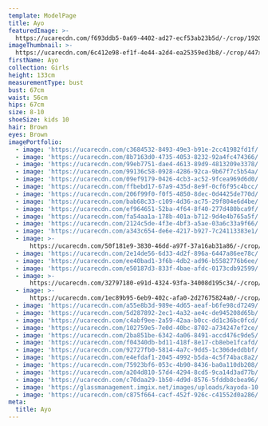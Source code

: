 ```yaml
---
template: ModelPage
title: Ayo
featuredImage: >-
  https://ucarecdn.com/f693ddb5-0a69-4402-ad27-ecf53ab23b5d/-/crop/1920x972/0,0/-/preview/
imageThumbnail: >-
  https://ucarecdn.com/6c412e98-ef1f-4e44-a2d4-ea25359ed3b8/-/crop/447x445/33,0/-/preview/
firstName: Ayo
collection: Girls
height: 133cm
measurementType: bust
bust: 67cm
waist: 56cm
hips: 67cm
size: 8-10
shoeSize: kids 10
hair: Brown
eyes: Brown
imagePortfolio:
  - image: 'https://ucarecdn.com/c3684532-8493-49e3-b91e-2cc41982fd1f/'
  - image: 'https://ucarecdn.com/8b7163d0-4735-4053-8232-92a4fc474366/'
  - image: 'https://ucarecdn.com/99eb7751-dae4-4613-89d9-4813209e3378/'
  - image: 'https://ucarecdn.com/99136c58-0928-4286-92ca-9b67f7c5b54a/'
  - image: 'https://ucarecdn.com/09ef9179-0426-4cb3-ac52-9fcea969d6d0/'
  - image: 'https://ucarecdn.com/ffbebd17-67a9-435d-8e9f-0cf6f95c4bcc/'
  - image: 'https://ucarecdn.com/206f99f0-f0f5-4850-8dec-0d4425de770d/'
  - image: 'https://ucarecdn.com/bab68c33-c109-4d36-ac75-29f804e6d4be/'
  - image: 'https://ucarecdn.com/ef964651-52ba-4f64-8f40-277d480bca9f/'
  - image: 'https://ucarecdn.com/fa54aa1a-178b-401a-b712-9d4e4b765a5f/'
  - image: 'https://ucarecdn.com/2124c5de-4f3e-4bf3-a5ae-03a6c33a9f66/'
  - image: 'https://ucarecdn.com/a343c654-de6e-4217-b927-7c24113383e1/'
  - image: >-
      https://ucarecdn.com/50f181e9-3830-46dd-a97f-37a16ab31a86/-/crop/476x375/0,0/-/preview/
  - image: 'https://ucarecdn.com/2e14de56-6d33-4d2f-896a-6447a86ee78c/'
  - image: 'https://ucarecdn.com/ee40bad1-3f6b-4db2-ad96-b5582776b6ee/'
  - image: 'https://ucarecdn.com/e50187d3-833f-4bae-afdc-0173cdb92599/'
  - image: >-
      https://ucarecdn.com/32797180-e91d-4324-93fa-34008d195c34/-/crop/920x960/0,0/-/preview/
  - image: >-
      https://ucarecdn.com/1ec89b95-6eb9-402c-afa0-2d27675824a0/-/crop/630x957/0,0/-/preview/
  - image: 'https://ucarecdn.com/a55e8b3d-989e-4d65-aeaf-b6fe98cd7249/'
  - image: 'https://ucarecdn.com/5d287892-2ec1-4a32-ae4c-de945208d65b/'
  - image: 'https://ucarecdn.com/c4abf9ee-2a59-42aa-b0cc-dd1c36bc0fcd/'
  - image: 'https://ucarecdn.com/102759e5-7e0d-40bc-8702-a734247ef2ce/'
  - image: 'https://ucarecdn.com/2ba851be-6342-4a06-8491-accd476c9de5/'
  - image: 'https://ucarecdn.com/f04340db-bd11-418f-8e17-cb8ebe1fcafd/'
  - image: 'https://ucarecdn.com/92727fb0-5814-4a7c-9dd5-1c306deddbbf/'
  - image: 'https://ucarecdn.com/e4efdaf1-2045-4992-b5da-4c5f74bac8a2/'
  - image: 'https://ucarecdn.com/75923bf6-053c-4b90-8436-ba0a110db208/'
  - image: 'https://ucarecdn.com/a204d810-57d4-4294-8cd5-9ca14d3ad77b/'
  - image: 'https://ucarecdn.com/c70daa29-1b50-4d9d-8576-5fddb8cbea96/'
  - image: 'https://glassmanagement.imgix.net/images/uploads/kayoda-10.jpg'
  - image: 'https://ucarecdn.com/c875f664-cacf-452f-926c-c41552d0a286/'
meta:
  title: Ayo
---
```


